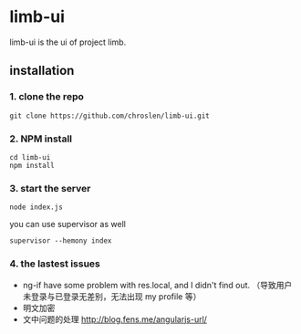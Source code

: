 # limb-ui
limb-ui is the ui of project limb.

## installation

### 1. clone the repo

	git clone https://github.com/chroslen/limb-ui.git

### 2. NPM install

	cd limb-ui
	npm install

### 3. start the server

	node index.js
	
you can use supervisor as well

	supervisor --hemony index

### 4. the lastest issues

- ng-if have some problem with res.local, and I didn't find out. （导致用户未登录与已登录无差别，无法出现 my profile 等）
- 明文加密
- 文中问题的处理 http://blog.fens.me/angularjs-url/

